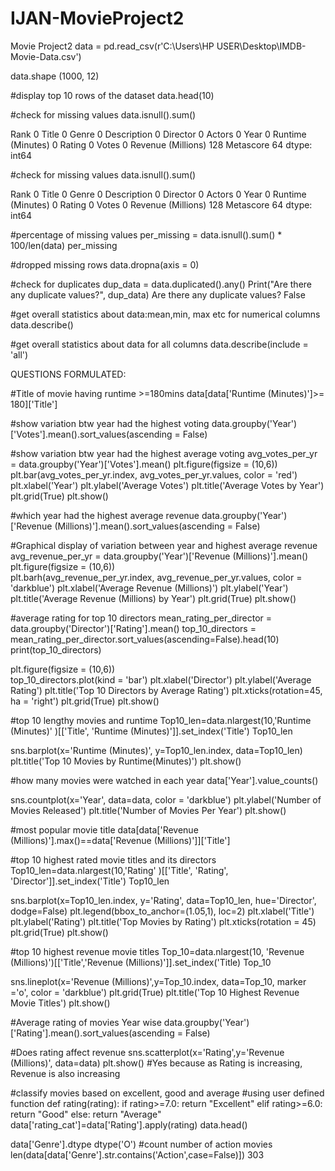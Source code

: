 # IJAN-MovieProject2
Movie Project2
data = pd.read_csv(r'C:\Users\HP USER\Desktop\IMDB-Movie-Data.csv')

data.shape
(1000, 12)

#display top 10 rows of the dataset
data.head(10)

#check for missing values
data.isnull().sum()

Rank                    0
Title                   0
Genre                   0
Description             0
Director                0
Actors                  0
Year                    0
Runtime (Minutes)       0
Rating                  0
Votes                   0
Revenue (Millions)    128
Metascore              64
dtype: int64

#check for missing values
data.isnull().sum()

Rank                    0
Title                   0
Genre                   0
Description             0
Director                0
Actors                  0
Year                    0
Runtime (Minutes)       0
Rating                  0
Votes                   0
Revenue (Millions)    128
Metascore              64
dtype: int64

#percentage of missing values
per_missing = data.isnull().sum() * 100/len(data)
per_missing

#dropped missing rows
data.dropna(axis = 0)

#check for duplicates
dup_data = data.duplicated().any()
Print("Are there any duplicate values?", dup_data)
Are there any duplicate values? False

#get overall statistics about data:mean,min, max etc for numerical columns
data.describe()

#get overall statistics about data for all columns
data.describe(include = 'all')



QUESTIONS FORMULATED:

#Title of movie having runtime >=180mins
data[data['Runtime (Minutes)']>= 180]['Title']

#show variation btw year had the highest voting
data.groupby('Year')['Votes'].mean().sort_values(ascending = False)

#show variation btw year had the highest average voting
avg_votes_per_yr = data.groupby('Year')['Votes'].mean()
plt.figure(figsize = (10,6))  
plt.bar(avg_votes_per_yr.index, avg_votes_per_yr.values, color = 'red')
plt.xlabel('Year')
plt.ylabel('Average Votes')
plt.title('Average Votes by Year')
plt.grid(True) 
plt.show()

#which year had the highest average revenue 
data.groupby('Year')['Revenue (Millions)'].mean().sort_values(ascending = False)

#Graphical display of variation between year and highest average revenue
avg_revenue_per_yr = data.groupby('Year')['Revenue (Millions)'].mean()
plt.figure(figsize = (10,6))  
plt.barh(avg_revenue_per_yr.index, avg_revenue_per_yr.values, color = 'darkblue')
plt.xlabel('Average Revenue (Millions)')
plt.ylabel('Year')
plt.title('Average Revenue (Millions) by Year')
plt.grid(True) 
plt.show()

#average rating for top 10 directors
mean_rating_per_director = data.groupby('Director')['Rating'].mean()
top_10_directors = mean_rating_per_director.sort_values(ascending=False).head(10)
print(top_10_directors)

plt.figure(figsize = (10,6))  
top_10_directors.plot(kind = 'bar')
plt.xlabel('Director')
plt.ylabel('Average Rating')
plt.title('Top 10 Directors by Average Rating')
plt.xticks(rotation=45, ha = 'right')
plt.grid(True) 
plt.show()

#top 10 lengthy movies and runtime
Top10_len=data.nlargest(10,'Runtime (Minutes)' )[['Title', 'Runtime (Minutes)']].set_index('Title')
Top10_len

sns.barplot(x='Runtime (Minutes)', y=Top10_len.index, data=Top10_len)
plt.title('Top 10 Movies by Runtime(Minutes)')
plt.show()

#how many movies were watched in each year
data['Year'].value_counts()

sns.countplot(x='Year', data=data, color = 'darkblue')
plt.ylabel('Number of Movies Released')
plt.title('Number of Movies Per Year')
plt.show()

#most popular movie title
data[data['Revenue (Millions)'].max()==data['Revenue (Millions)']]['Title']

#top 10 highest rated movie titles and its directors
Top10_len=data.nlargest(10,'Rating' )[['Title', 'Rating', 'Director']].set_index('Title')
Top10_len

sns.barplot(x=Top10_len.index, y='Rating', data=Top10_len, hue='Director', dodge=False)
plt.legend(bbox_to_anchor=(1.05,1), loc=2)
plt.xlabel('Title')
plt.ylabel('Rating')
plt.title('Top Movies by Rating')
plt.xticks(rotation = 45)
plt.grid(True)
plt.show()

#top 10 highest revenue movie titles
Top_10=data.nlargest(10, 'Revenue (Millions)')[['Title','Revenue (Millions)']].set_index('Title)
Top_10

sns.lineplot(x='Revenue (Millions)',y=Top_10.index, data=Top_10, marker ='o', color = 'darkblue')
plt.grid(True)
plt.title('Top 10 Highest Revenue Movie Titles')
plt.show()

#Average rating of movies Year wise
data.groupby('Year')['Rating'].mean().sort_values(ascending = False)

#Does rating affect revenue
sns.scatterplot(x='Rating',y='Revenue (Millions)', data=data)
plt.show()
#Yes because as Rating is increasing, Revenue is also increasing



#classify movies based on excellent, good and average 
#using user defined function
def rating(rating):
    if rating>=7.0:
        return "Excellent"
    elif rating>=6.0:
        return "Good"
    else:
        return "Average"
data['rating_cat']=data['Rating'].apply(rating)
data.head()


data['Genre'].dtype
dtype('O')
#count number of action movies
len(data[data['Genre'].str.contains('Action',case=False)])
303
